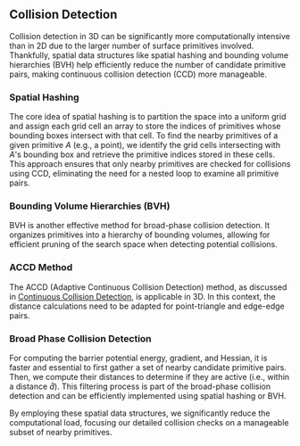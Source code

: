 ## Collision Detection

Collision detection in 3D can be significantly more computationally intensive than in 2D due to the larger number of surface primitives involved. Thankfully, spatial data structures like spatial hashing and bounding volume hierarchies (BVH) help efficiently reduce the number of candidate primitive pairs, making continuous collision detection (CCD) more manageable.

### Spatial Hashing

The core idea of spatial hashing is to partition the space into a uniform grid and assign each grid cell an array to store the indices of primitives whose bounding boxes intersect with that cell. To find the nearby primitives of a given primitive $A$ (e.g., a point), we identify the grid cells intersecting with $A$'s bounding box and retrieve the primitive indices stored in these cells. This approach ensures that only nearby primitives are checked for collisions using CCD, eliminating the need for a nested loop to examine all primitive pairs.

### Bounding Volume Hierarchies (BVH)

BVH is another effective method for broad-phase collision detection. It organizes primitives into a hierarchy of bounding volumes, allowing for efficient pruning of the search space when detecting potential collisions.

### ACCD Method

The ACCD (Adaptive Continuous Collision Detection) method, as discussed in [Continuous Collision Detection](./lec21.4-ccd.md), is applicable in 3D. In this context, the distance calculations need to be adapted for point-triangle and edge-edge pairs.

### Broad Phase Collision Detection

For computing the barrier potential energy, gradient, and Hessian, it is faster and essential to first gather a set of nearby candidate primitive pairs. Then, we compute their distances to determine if they are active (i.e., within a distance $\hat{d}$). This filtering process is part of the broad-phase collision detection and can be efficiently implemented using spatial hashing or BVH.

By employing these spatial data structures, we significantly reduce the computational load, focusing our detailed collision checks on a manageable subset of nearby primitives.
